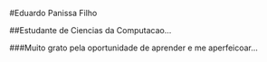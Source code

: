 #Eduardo Panissa Filho

##Estudante de Ciencias da Computacao...

###Muito grato pela oportunidade de aprender e me aperfeicoar...
